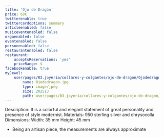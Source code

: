 ```yaml
---
title: 'Ojo de Dragón'
price: 60€
twitterenable: true
twittercardoptions: summary
articleenabled: false
musiceventenabled: false
orgaenabled: false
eventenabled: false
personenabled: false
restaurantenabled: false
restaurant:
    acceptsReservations: 'yes'
    priceRange: $
facebookenable: true
myJewel:
    user/pages/03.joyeria/collares-y-colgantes/ojo-de-dragon/Ojodedragon.jpg:
        name: Ojodedragon.jpg
        type: image/jpeg
        size: 202513
        path: user/pages/03.joyeria/collares-y-colgantes/ojo-de-dragon/Ojodedragon.jpg
---
```


Description: It is a colorful and elegant statement of great personality and presence of style
modernist.
Materials: 950 sterling silver and chrysocolla
Dimensions: Width: 35 mm Height: 45 mm
* Being an artisan piece, the measurements are always approximate